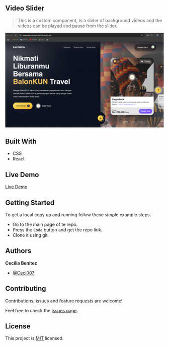 ##  Video Slider

> This is a custom component, is a slider of background videos and the videos can be played and pause from the slider.

![screenshot](./app_screenshot.png)

## Built With

- CSS
- React

## Live Demo

[Live Demo](https://famous-muffin-4da8b4.netlify.app/)


## Getting Started

To get a local copy up and running follow these simple example steps.

- Go to the main page of te repo.
- Press the ```Code``` button and get the repo link.
- Clone it using git.

## Authors

**Cecilia Benitez**

- [@Ceci007](https://github.com/Ceci007)


## Contributing

Contributions, issues and feature requests are welcome!

Feel free to check the [issues page](https://github.com/Ceci007/video-slider/issues).

## License

This project is [MIT](lic.url) licensed.
